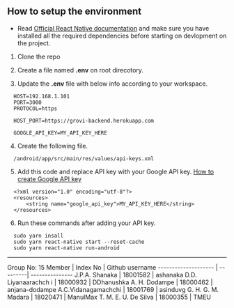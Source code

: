 ## How to setup the environment

* Read [Official React Native documentation](https://reactnative.dev/docs/environment-setup) and make sure you have installed all the required dependencies before starting on devlopment on the project.

1. Clone the repo

2. Create a file named **.env** on root direcotory.

3. Update the **.env** file with below info according to your workspace.
``` 
  HOST=192.168.1.101
  PORT=3000
  PROTOCOL=https

  HOST_PORT=https://grovi-backend.herokuapp.com

  GOOGLE_API_KEY=MY_API_KEY_HERE

```

4. Create the following file.
```
  /android/app/src/main/res/values/api-keys.xml
```

5. Add this code and replace API key with your Google API key. [How to create Google API key](https://developers.google.com/maps/documentation/javascript/get-api-key)
```
  <?xml version="1.0" encoding="utf-8"?>
  <resources>
      <string name="google_api_key">MY_API_KEY_HERE</string>    
  </resources>
```

6. Run these commands after adding your API key.
```
  sudo yarn insall
  sudo yarn react-native start --reset-cache
  sudo yarn react-native run-android
```
--------------------------------


Group No: 15
Member               | Index No | Github username
-------------------- | ---------| ---------------
J.P.A. Shanaka       | 18001582 | ashanaka
D.D. Liyanaarachch i | 18000932 | DDhanushka
A. H. Dodampe        | 18000462 | anjana-dodampe
A.C.Vidanagamachchi  | 18001769 | asinduvg
G. H. G. M. Madara   | 18020471 | ManulMax
T. M. E. U. De Silva | 18000355 | TMEU
